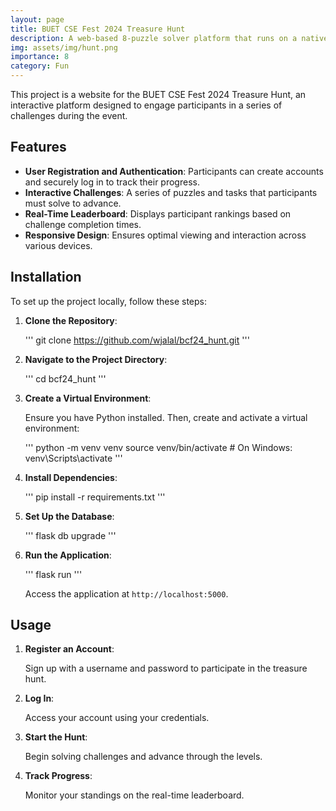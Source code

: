 ```yaml
---
layout: page
title: BUET CSE Fest 2024 Treasure Hunt
description: A web-based 8-puzzle solver platform that runs on a native n-puzzle solver program.
img: assets/img/hunt.png
importance: 8
category: Fun
---
```


This project is a website for the BUET CSE Fest 2024 Treasure Hunt, an interactive platform designed to engage participants in a series of challenges during the event.

## Features

- **User Registration and Authentication**: Participants can create accounts and securely log in to track their progress.
- **Interactive Challenges**: A series of puzzles and tasks that participants must solve to advance.
- **Real-Time Leaderboard**: Displays participant rankings based on challenge completion times.
- **Responsive Design**: Ensures optimal viewing and interaction across various devices.

## Installation

To set up the project locally, follow these steps:

1. **Clone the Repository**:

   '''
   git clone https://github.com/wjalal/bcf24_hunt.git
   '''

2. **Navigate to the Project Directory**:

   '''
   cd bcf24_hunt
   '''

3. **Create a Virtual Environment**:

   Ensure you have Python installed. Then, create and activate a virtual environment:

   '''
   python -m venv venv
   source venv/bin/activate  # On Windows: venv\Scripts\activate
   '''

4. **Install Dependencies**:

   '''
   pip install -r requirements.txt
   '''

5. **Set Up the Database**:

   '''
   flask db upgrade
   '''

6. **Run the Application**:

   '''
   flask run
   '''

   Access the application at `http://localhost:5000`.

## Usage

1. **Register an Account**:

   Sign up with a username and password to participate in the treasure hunt.

2. **Log In**:

   Access your account using your credentials.

3. **Start the Hunt**:

   Begin solving challenges and advance through the levels.

4. **Track Progress**:

   Monitor your standings on the real-time leaderboard.
